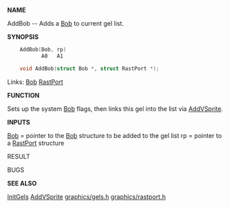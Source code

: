 
**NAME**

AddBob -- Adds a [Bob](_OOCS) to current gel list.

**SYNOPSIS**

```c
    AddBob(Bob, rp)
           A0   A1

    void AddBob(struct Bob *, struct RastPort *);

```
Links: [Bob](_OOCS) [RastPort](_OOAF) 

**FUNCTION**

Sets up the system [Bob](_OOCS) flags, then links this gel into the list
via [AddVSprite](AddVSprite).

**INPUTS**

[Bob](_OOCS) = pointer to the [Bob](_OOCS) structure to be added to the gel list
rp  = pointer to a [RastPort](_OOAF) structure

RESULT

BUGS

**SEE ALSO**

[InitGels](InitGels)  [AddVSprite](AddVSprite)  [graphics/gels.h](_OOCS)  [graphics/rastport.h](_OOAF)
